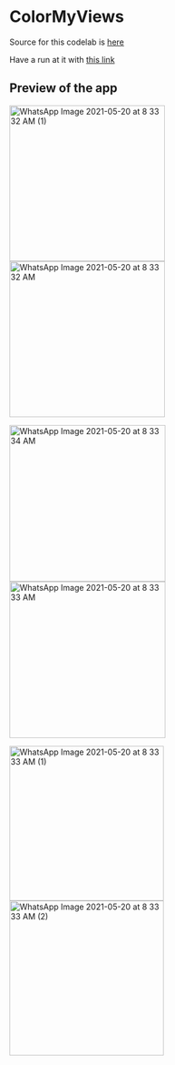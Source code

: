 # ColorMyViews

Source for this codelab is [here](https://developer.android.com/codelabs/kotlin-android-training-constraint-layout#0)

Have a run at it with [this link](https://github.com/Crypt0Nyt/CodeLab/releases/download/Part-B/app-debug.apk)

## Preview of the app

<img src="https://user-images.githubusercontent.com/59164922/118913158-90049200-b946-11eb-8344-3fee23554748.jpeg" title="" alt="WhatsApp Image 2021-05-20 at 8 33 32 AM (1)" width="274"><img src="https://user-images.githubusercontent.com/59164922/118913210-a3176200-b946-11eb-9ca2-d5fa6d029360.jpeg" title="" alt="WhatsApp Image 2021-05-20 at 8 33 32 AM" width="274">

<img title="" src="https://user-images.githubusercontent.com/59164922/118913217-a4e12580-b946-11eb-8949-9678a4c7b8eb.jpeg" alt="WhatsApp Image 2021-05-20 at 8 33 34 AM" width="275"><img title="" src="https://user-images.githubusercontent.com/59164922/118913219-a579bc00-b946-11eb-88c3-383b045d4363.jpeg" alt="WhatsApp Image 2021-05-20 at 8 33 33 AM" width="275">

<img title="" src="https://user-images.githubusercontent.com/59164922/118913220-a6125280-b946-11eb-9eb4-96c161bd0f38.jpeg" alt="WhatsApp Image 2021-05-20 at 8 33 33 AM (1)" width="272"><img title="" src="https://user-images.githubusercontent.com/59164922/118913223-a6125280-b946-11eb-80ac-52f12d9e68e6.jpeg" alt="WhatsApp Image 2021-05-20 at 8 33 33 AM (2)" width="272">
